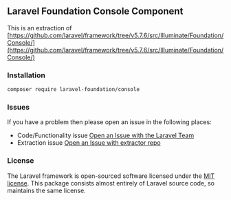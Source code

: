 ## Laravel Foundation Console Component

This is an extraction of [https://github.com/laravel/framework/tree/v5.7.6/src/Illuminate/Foundation/Console/](https://github.com/laravel/framework/tree/v5.7.6/src/Illuminate/Foundation/Console/)

### Installation

```bash
composer require laravel-foundation/console
```


### Issues

If you have a problem then please open an issue in the following places:

* Code/Functionality issue [Open an Issue with the Laravel Team](https://github.com/laravel/framework/issues/new/choose)
* Extraction issue [Open an Issue with extractor repo](https://github.com/laravel-foundation/readme/issues/new)


### License

The Laravel framework is open-sourced software licensed under the [MIT license](http://opensource.org/licenses/MIT). This package consists almost entirely of Laravel source code, so maintains the same license.
